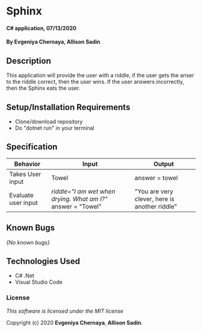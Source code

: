# Sphinx

#### C# application, 07/13/2020

#### By **Evgeniya Chernaya**, **Allison Sadin**

## Description

This application will provide the user with a riddle, if the user gets the anser to the riddle correct, then the user wins. If the user answers incorrectly, then the Sphinx eats the user. 

## Setup/Installation Requirements

* Clone/download repository
* Do "dotnet run" in your terminal

## Specification

| Behavior | Input | Output|
|----------|-------|-------|
| Takes User input | Towel | answer = towel |
| Evaluate user input| _riddle="I am wet when drying. What am I?"_ answer = "Towel" | "You are very clever, here is another riddle" |


## Known Bugs

_{No known bugs}_

## Technologies Used

  * C# .Net
  * Visual Studio Code

### License

_This software is licensed under the MIT license_

Copyright (c) 2020 **Evgeniya Chernaya**, **Allison Sadin**.